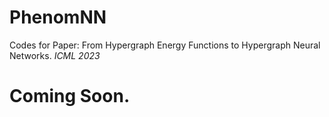 # PhenomNN
Codes for Paper: From Hypergraph Energy Functions to Hypergraph Neural Networks. *ICML 2023*
# Coming Soon.
